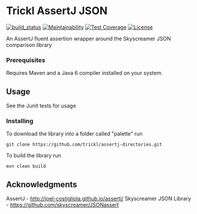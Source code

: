 # Trickl AssertJ JSON

[![build_status](https://travis-ci.com/trickl/assertj-directories.svg?branch=master)](https://travis-ci.com/trickl/assertj-directories)
[![Maintainability](https://api.codeclimate.com/v1/badges/5a9679b0cc2d87a89603/maintainability)](https://codeclimate.com/github/trickl/assertj-directories/maintainability)
[![Test Coverage](https://api.codeclimate.com/v1/badges/5a9679b0cc2d87a89603/test_coverage)](https://codeclimate.com/github/trickl/assertj-directories/test_coverage)
[![License](https://img.shields.io/badge/License-Apache%202.0-blue.svg)](https://opensource.org/licenses/Apache-2.0)

An AssertJ fluent assertion wrapper around the Skyscreamer JSON comparison library

### Prerequisites

Requires Maven and a Java 6 compiler installed on your system.

## Usage

See the Junit tests for usage

### Installing

To download the library into a folder called "palette" run

```
git clone https://github.com/trickl/assertj-directories.git
```

To build the library run

```
mvn clean build
```

## Acknowledgments

AssertJ - http://joel-costigliola.github.io/assertj/
Skyscreamer JSON Library - https://github.com/skyscreamer/JSONassert
